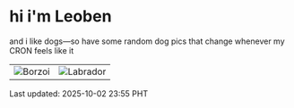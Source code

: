 # hi i'm Leoben

and i like dogs—so have some random dog pics that change whenever my CRON feels like it

|  |  |
|--------|----------|
| ![Borzoi](https://random-dog-vercel.vercel.app/api/random-borzoi?v=1759420549) | ![Labrador](https://random-dog-vercel.vercel.app/api/random-labrador?v=1759420549) |

Last updated: 2025-10-02 23:55 PHT
